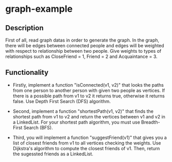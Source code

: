 # graph-example

## Description
First of all, read graph datas in order to generate the graph. In the graph, there will be edges between connected people and edges will be weighted with respect to relationship between two people. Give weights to types of relationships such as CloseFriend = 1, Friend = 2 and Acquaintance = 3.

## Functionality
- Firstly, implement a function "isConnected(v1, v2)" that looks the paths from one person to another person with given two people as vertices. If there is a possible path from v1 to v2 it returns true, otherwise it returns false. Use Depth First Search (DFS) algorithm. 

- Second, implement a function "shortestPath(v1, v2)" that finds the shortest path from v1 to v2 and return the vertices between v1 and v2 in a LinkedList. For your shortest path algorithm, you must use Breadth-First Search (BFS). 

- Third, you will implement a function "suggestFriend(v1)" that gives you a list of closest friends from v1 to all vertices checking the weights. Use Dijkstra's algorithm to compute the closest friends of v1. Then, return the sugessted friends as a LinkedList.
